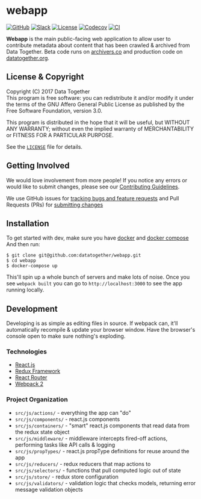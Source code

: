 # webapp
<!-- Repo Badges for: Github Project, Slack, License-->

[![GitHub](https://img.shields.io/badge/project-Data_Together-487b57.svg?style=flat-square)](http://github.com/datatogether)
[![Slack](https://img.shields.io/badge/slack-Archivers-b44e88.svg?style=flat-square)](https://archivers-slack.herokuapp.com/)
[![License](https://img.shields.io/github/license/datatogether/webapp.svg?style=flat-square)](./LICENSE)
[![Codecov](https://img.shields.io/codecov/c/github/datatogether/webapp.svg?style=flat-square)](https://codecov.io/gh/datatogether/webapp)
[![CI](https://img.shields.io/circleci/project/github/datatogether/webapp.svg?style=flat-square)](https://circleci.com/gh/datatogether/webapp)

**Webapp** is the main public-facing web application to allow user to contribute metadata about content that has been crawled & archived from Data Together. Beta code runs on [archivers.co](https://archivers.co) and production code on [datatogether.org](https://datatogether.org).

## License & Copyright

Copyright (C) 2017 Data Together  
This program is free software: you can redistribute it and/or modify it under
the terms of the GNU Affero General Public License as published by the Free Software
Foundation, version 3.0.

This program is distributed in the hope that it will be useful, but WITHOUT ANY
WARRANTY; without even the implied warranty of MERCHANTABILITY or FITNESS FOR A
PARTICULAR PURPOSE.

See the [`LICENSE`](./LICENSE) file for details.

## Getting Involved

We would love involvement from more people! If you notice any errors or would like to submit changes, please see our [Contributing Guidelines](./.github/CONTRIBUTING.md).

We use GitHub issues for [tracking bugs and feature requests](https://github.com/datatogether/webapp/issues) and Pull Requests (PRs) for [submitting changes](https://github.com/datatogether/webapp/pulls)

## Installation

To get started with dev, make sure you have [docker](https://store.docker.com/search?type=edition&offering=community) and [docker compose](https://docs.docker.com/compose/install/) And then run:

```shell
$ git clone git@github.com:datatogether/webapp.git
$ cd webapp
$ docker-compose up
```

This'll spin up a whole bunch of servers and make lots of noise. Once you see `webpack built` you can go to `http://localhost:3000` to see the app running locally.

## Development

Developing is as simple as editing files in source. If webpack can, it'll automatically recompile & update your browser window. Have the browser's console open to make sure nothing's exploding.

### Technologies

* [React.js](https://facebook.github.io/react/)
* [Redux Framework](https://redux.js.org/)
* [React Router](https://reacttraining.com/react-router/)
* [Webpack 2](https://webpack.js.org)

### Project Organization

* `src/js/actions/` - everything the app can "do"
* `src/js/components/` - react.js components
* `src/js/containers/` - "smart" react.js components that read data from the redux state object
* `src/js/middleware/` - middleware intercepts fired-off actions, performing tasks like API calls & logging
* `src/js/propTypes/` - react.js propType definitions for reuse around the app
* `src/js/reducers/` - redux reducers that map actions to
* `src/js/selectors/` - functions that pull computed logic out of state
* `src/js/store/` - redux store configuration
* `src/js/validators/` - validation logic that checks models, returning error message validation objects
